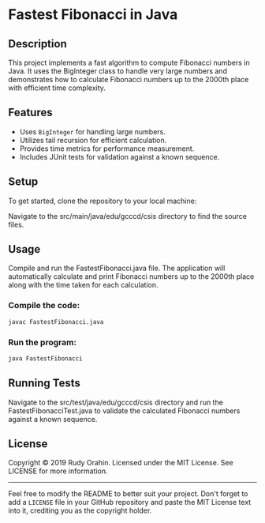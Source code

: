 # Fastest Fibonacci in Java

## Description

This project implements a fast algorithm to compute Fibonacci numbers in Java. It uses the BigInteger class to handle very large numbers and demonstrates how to calculate Fibonacci numbers up to the 2000th place with efficient time complexity.

## Features

- Uses `BigInteger` for handling large numbers.
- Utilizes tail recursion for efficient calculation.
- Provides time metrics for performance measurement.
- Includes JUnit tests for validation against a known sequence.

## Setup

To get started, clone the repository to your local machine:

Navigate to the src/main/java/edu/gcccd/csis directory to find the source files.

## Usage

Compile and run the FastestFibonacci.java file. The application will automatically calculate and print Fibonacci numbers up to the 2000th place along with the time taken for each calculation.

### Compile the code:
```bash
javac FastestFibonacci.java
```

### Run the program:
```bash
java FastestFibonacci
```

## Running Tests
Navigate to the src/test/java/edu/gcccd/csis directory and run the FastestFibonacciTest.java to validate the calculated Fibonacci numbers against a known sequence.

## License

Copyright © 2019 Rudy Orahin.
Licensed under the MIT License. See LICENSE for more information.


---

Feel free to modify the README to better suit your project. Don't forget to add a `LICENSE` file in your GitHub repository and paste the MIT License text into it, crediting you as the copyright holder.





